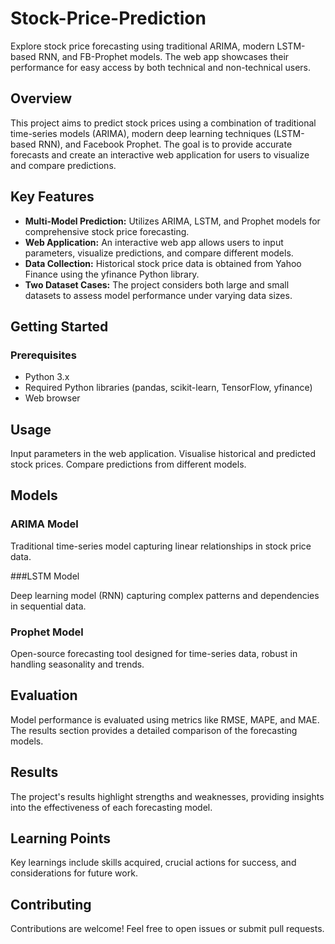 # Stock-Price-Prediction
Explore stock price forecasting using traditional ARIMA, modern LSTM-based RNN, and FB-Prophet models. The web app showcases their performance for easy access by both technical and non-technical users.

## Overview

This project aims to predict stock prices using a combination of traditional time-series models (ARIMA), modern deep learning techniques (LSTM-based RNN), and Facebook Prophet. The goal is to provide accurate forecasts and create an interactive web application for users to visualize and compare predictions.

## Key Features

- **Multi-Model Prediction:** Utilizes ARIMA, LSTM, and Prophet models for comprehensive stock price forecasting.
- **Web Application:** An interactive web app allows users to input parameters, visualize predictions, and compare different models.
- **Data Collection:** Historical stock price data is obtained from Yahoo Finance using the yfinance Python library.
- **Two Dataset Cases:** The project considers both large and small datasets to assess model performance under varying data sizes.

## Getting Started

### Prerequisites

- Python 3.x
- Required Python libraries (pandas, scikit-learn, TensorFlow, yfinance)
- Web browser

## Usage

Input parameters in the web application.
Visualise historical and predicted stock prices.
Compare predictions from different models.

## Models

### ARIMA Model

Traditional time-series model capturing linear relationships in stock price data.

###LSTM Model

Deep learning model (RNN) capturing complex patterns and dependencies in sequential data.

### Prophet Model

Open-source forecasting tool designed for time-series data, robust in handling seasonality and trends.

## Evaluation

Model performance is evaluated using metrics like RMSE, MAPE, and MAE. The results section provides a detailed comparison of the forecasting models.

## Results

The project's results highlight strengths and weaknesses, providing insights into the effectiveness of each forecasting model.

## Learning Points

Key learnings include skills acquired, crucial actions for success, and considerations for future work.

## Contributing

Contributions are welcome! Feel free to open issues or submit pull requests.

